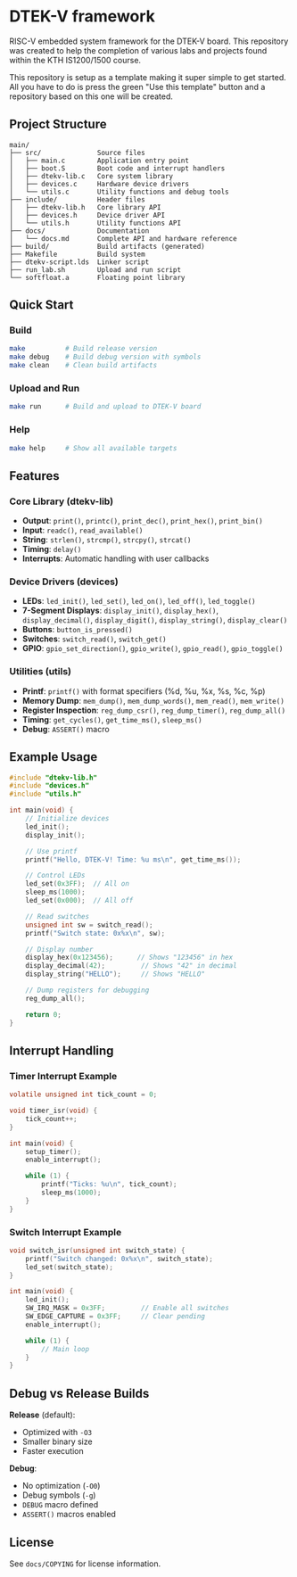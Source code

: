 # DTEK-V framework

RISC-V embedded system framework for the DTEK-V board.
This repository was created to help the completion of various labs and projects
found within the KTH IS1200/1500 course.

This repository is setup as a template making it super simple to get started.
All you have to do is press the green "Use this template" button and a repository based on this one will be created.

## Project Structure

```
main/
├── src/              Source files
│   ├── main.c        Application entry point
│   ├── boot.S        Boot code and interrupt handlers
│   ├── dtekv-lib.c   Core system library
│   ├── devices.c     Hardware device drivers
│   └── utils.c       Utility functions and debug tools
├── include/          Header files
│   ├── dtekv-lib.h   Core library API
│   ├── devices.h     Device driver API
│   └── utils.h       Utility functions API
├── docs/             Documentation
│   └── docs.md       Complete API and hardware reference
├── build/            Build artifacts (generated)
├── Makefile          Build system
├── dtekv-script.lds  Linker script
├── run_lab.sh        Upload and run script
└── softfloat.a       Floating point library
```

## Quick Start

### Build

```bash
make          # Build release version
make debug    # Build debug version with symbols
make clean    # Clean build artifacts
```

### Upload and Run

```bash
make run      # Build and upload to DTEK-V board
```

### Help

```bash
make help     # Show all available targets
```

## Features

### Core Library (dtekv-lib)

- **Output**: `print()`, `printc()`, `print_dec()`, `print_hex()`, `print_bin()`
- **Input**: `readc()`, `read_available()`
- **String**: `strlen()`, `strcmp()`, `strcpy()`, `strcat()`
- **Timing**: `delay()`
- **Interrupts**: Automatic handling with user callbacks

### Device Drivers (devices)

- **LEDs**: `led_init()`, `led_set()`, `led_on()`, `led_off()`, `led_toggle()`
- **7-Segment Displays**: `display_init()`, `display_hex()`, `display_decimal()`, `display_digit()`, `display_string()`, `display_clear()`
- **Buttons**: `button_is_pressed()`
- **Switches**: `switch_read()`, `switch_get()`
- **GPIO**: `gpio_set_direction()`, `gpio_write()`, `gpio_read()`, `gpio_toggle()`

### Utilities (utils)

- **Printf**: `printf()` with format specifiers (%d, %u, %x, %s, %c, %p)
- **Memory Dump**: `mem_dump()`, `mem_dump_words()`, `mem_read()`, `mem_write()`
- **Register Inspection**: `reg_dump_csr()`, `reg_dump_timer()`, `reg_dump_all()`
- **Timing**: `get_cycles()`, `get_time_ms()`, `sleep_ms()`
- **Debug**: `ASSERT()` macro

## Example Usage

```c
#include "dtekv-lib.h"
#include "devices.h"
#include "utils.h"

int main(void) {
    // Initialize devices
    led_init();
    display_init();

    // Use printf
    printf("Hello, DTEK-V! Time: %u ms\n", get_time_ms());

    // Control LEDs
    led_set(0x3FF);  // All on
    sleep_ms(1000);
    led_set(0x000);  // All off

    // Read switches
    unsigned int sw = switch_read();
    printf("Switch state: 0x%x\n", sw);

    // Display number
    display_hex(0x123456);      // Shows "123456" in hex
    display_decimal(42);         // Shows "42" in decimal
    display_string("HELLO");     // Shows "HELLO"

    // Dump registers for debugging
    reg_dump_all();

    return 0;
}
```

## Interrupt Handling

### Timer Interrupt Example

```c
volatile unsigned int tick_count = 0;

void timer_isr(void) {
    tick_count++;
}

int main(void) {
    setup_timer();
    enable_interrupt();

    while (1) {
        printf("Ticks: %u\n", tick_count);
        sleep_ms(1000);
    }
}
```

### Switch Interrupt Example

```c
void switch_isr(unsigned int switch_state) {
    printf("Switch changed: 0x%x\n", switch_state);
    led_set(switch_state);
}

int main(void) {
    led_init();
    SW_IRQ_MASK = 0x3FF;         // Enable all switches
    SW_EDGE_CAPTURE = 0x3FF;     // Clear pending
    enable_interrupt();

    while (1) {
        // Main loop
    }
}
```

## Debug vs Release Builds

**Release** (default):

- Optimized with `-O3`
- Smaller binary size
- Faster execution

**Debug**:

- No optimization (`-O0`)
- Debug symbols (`-g`)
- `DEBUG` macro defined
- `ASSERT()` macros enabled

## License

See `docs/COPYING` for license information.
